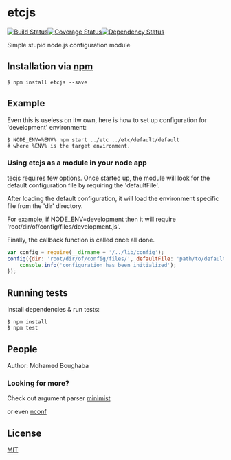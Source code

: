 # etcjs
[![Build Status](https://travis-ci.org/mboughaba/etcjs.svg?branch=master)](https://travis-ci.org/mboughaba/etcjs)[![Coverage Status](https://coveralls.io/repos/mboughaba/etcjs/badge.svg)](https://coveralls.io/r/mboughaba/etcjs)[![Dependency Status](https://david-dm.org/mboughaba/etcjs.svg)](https://david-dm.org/mboughaba/etcjs)

Simple stupid node.js configuration module

## Installation via [npm](https://npmjs.org)

```shell
$ npm install etcjs --save
```

## Example
Even this is useless on itw own, here is how to set up configuration for 'development' environment:

```shell
$ NODE_ENV=%ENV% npm start ../etc ../etc/default/default
# where %ENV% is the target environment.
```

### Using etcjs as a module in your node app
tecjs requires few options. Once started up, the module will look for the default configuration file by requiring the 'defaultFile'.

After loading the default configuration, it will load the environment specific file from the 'dir' directory.

For example, if NODE_ENV=development then it will require 'root/dir/of/config/files/development.js'.

Finally, the callback function is called once all done.

```javascript
var config = require(__dirname + '/../lib/config');
config({dir: 'root/dir/of/config/files/', defaultFile: 'path/to/default/config/file'}, function () {
    console.info('configuration has been initialized');
});
```

## Running tests

Install dependencies & run tests:
```shell
$ npm install
$ npm test
```

## People
Author: Mohamed Boughaba

### Looking for more?
Check out argument parser [minimist](https://github.com/substack/minimist)

or even [nconf](https://github.com/indexzero/nconf)

## License
[MIT](LICENSE)
